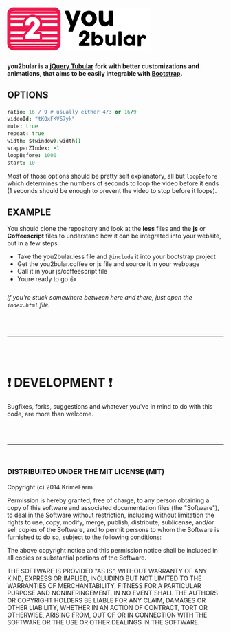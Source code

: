 ![you2bular](glogo.png)
=======================
#### you2bular is a [jQuery Tubular](http://www.seanmccambridge.com/tubular/) fork with better customizations and animations, that aims to be easily integrable with [Bootstrap](http://getbootstrap.com).
## OPTIONS

```coffeescript
ratio: 16 / 9 # usually either 4/3 or 16/9
videoId: "tKQxFKV67yk"
mute: true
repeat: true
width: $(window).width()
wrapperZIndex: -1
loopBefore: 1000
start: 10
```

Most of those options should be pretty self explanatory, all but `loopBefore` which determines the numbers of seconds to loop the video before it ends (1 seconds should be enough to prevent the video to stop before it loops).

## EXAMPLE

You should clone the repository and look at the **less** files and the **js** or **Coffeescript** files to understand how it can be integrated into your website, but in a few steps:

- Take the you2bular.less file and `@include` it into your bootstrap project
- Get the you2bular.coffee or js file and source it in your webpage
- Call it in your js/coffeescript file
- Youre ready to go :thumbsup:

###### If you're stuck somewhere between here and there, just open the `index.html` file.

<br><hr><br><br>

# :exclamation: DEVELOPMENT :exclamation:

Bugfixes, forks, suggestions and whatever you've in mind to do with this code, are more than welcome.

<br><br><hr><br>

### DISTRIBUITED UNDER THE MIT LICENSE (MIT)

Copyright (c) 2014 KrimeFarm

Permission is hereby granted, free of charge, to any person obtaining a copy
of this software and associated documentation files (the "Software"), to deal
in the Software without restriction, including without limitation the rights
to use, copy, modify, merge, publish, distribute, sublicense, and/or sell
copies of the Software, and to permit persons to whom the Software is
furnished to do so, subject to the following conditions:

The above copyright notice and this permission notice shall be included in all
copies or substantial portions of the Software.

THE SOFTWARE IS PROVIDED "AS IS", WITHOUT WARRANTY OF ANY KIND, EXPRESS OR
IMPLIED, INCLUDING BUT NOT LIMITED TO THE WARRANTIES OF MERCHANTABILITY,
FITNESS FOR A PARTICULAR PURPOSE AND NONINFRINGEMENT. IN NO EVENT SHALL THE
AUTHORS OR COPYRIGHT HOLDERS BE LIABLE FOR ANY CLAIM, DAMAGES OR OTHER
LIABILITY, WHETHER IN AN ACTION OF CONTRACT, TORT OR OTHERWISE, ARISING FROM,
OUT OF OR IN CONNECTION WITH THE SOFTWARE OR THE USE OR OTHER DEALINGS IN THE
SOFTWARE.

